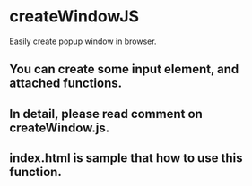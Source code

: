 # createWindowJS
Easily create popup window in browser.

## You can create some input element, and attached functions.
## In detail, please read comment on createWindow.js.
## index.html is sample that how to use this function.

